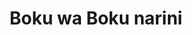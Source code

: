 --- 
title: "Boku wa Boku narini"
publishdate: "2019-7-28T16:48:46+02:00"
src: "https://365manga.net/manga/boku-wa-boku-narini"
image: "https://data.365manga.net/images/thumbnails/6809-boku-wa-boku-narini.jpg"
description: "1,2)I Want to be Myself, I Want to Know More About You- Ookawa Taketo is in love with his Biology sensei, Tsuruoka. After he confessed, Sensei refused to accept him because he was dumped once by a student before. Will Ookawa’s determination and his strong love convince Sensei? From Attractive Fascinante. 3)Route 17- Runner Tsuji is confessed to by his kouhai, star athlete Tenranishi, but without waiting for an answer,…"
---